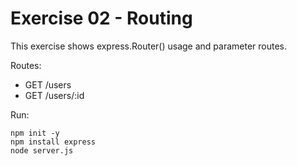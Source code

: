 # Exercise 02 - Routing

This exercise shows express.Router() usage and parameter routes.

Routes:
- GET /users
- GET /users/:id

Run:
```
npm init -y
npm install express
node server.js
```